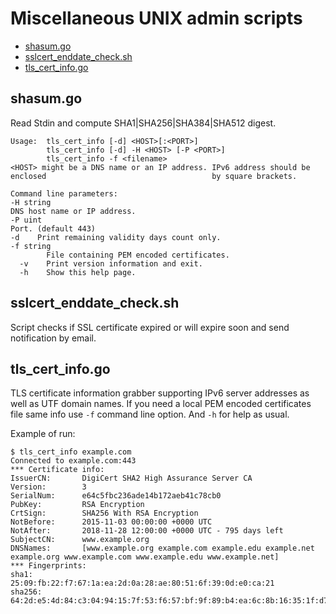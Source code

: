 # Miscellaneous UNIX admin scripts

* [shasum.go](#shasum)
* [sslcert_enddate_check.sh](#sslcert-enddate-check)
* [tls_cert_info.go](#tls-cert-info)

## shasum.go<a name="shasum"></a>
Read Stdin and compute SHA1|SHA256|SHA384|SHA512 digest.

```text
Usage:  tls_cert_info [-d] <HOST>[:<PORT>]                                                                       
        tls_cert_info [-d] -H <HOST> [-P <PORT>]                                                                 
        tls_cert_info -f <filename>                                                                             <HOST> might be a DNS name or an IP address. IPv6 address should be enclosed                                     by square brackets.                                                                                             

Command line parameters:                                                                                           -H string                                                                                                             DNS host name or IP address.                                                                               -P uint                                                                                                               Port. (default 443)                                                                                       -d    Print remaining validity days count only.                                                                 -f string
        File containing PEM encoded certificates.
  -v    Print version information and exit.
  -h    Show this help page.
```
                                      
## sslcert_enddate_check.sh<a name="sslcert-enddate-check"></a>
Script checks if SSL certificate expired or will expire soon and send notification by email.

## tls_cert_info.go<a name="tls-cert-info"></a>
TLS certificate information grabber supporting IPv6 server addresses as well as UTF domain names.
If you need a local PEM encoded certificates file same info use `-f` command line option. And `-h` for
help as usual.

Example of run:
```text
$ tls_cert_info example.com
Connected to example.com:443
*** Certificate info:
IssuerCN:       DigiCert SHA2 High Assurance Server CA
Version:        3
SerialNum:      e64c5fbc236ade14b172aeb41c78cb0
PubKey:         RSA Encryption
CrtSign:        SHA256 With RSA Encryption
NotBefore:      2015-11-03 00:00:00 +0000 UTC
NotAfter:       2018-11-28 12:00:00 +0000 UTC - 795 days left
SubjectCN:      www.example.org
DNSNames:       [www.example.org example.com example.edu example.net example.org www.example.com www.example.edu www.example.net]
*** Fingerprints:
sha1:           25:09:fb:22:f7:67:1a:ea:2d:0a:28:ae:80:51:6f:39:0d:e0:ca:21
sha256:         64:2d:e5:4d:84:c3:04:94:15:7f:53:f6:57:bf:9f:89:b4:ea:6c:8b:16:35:1f:d7:ec:25:8d:55:6f:82:10:40
```
